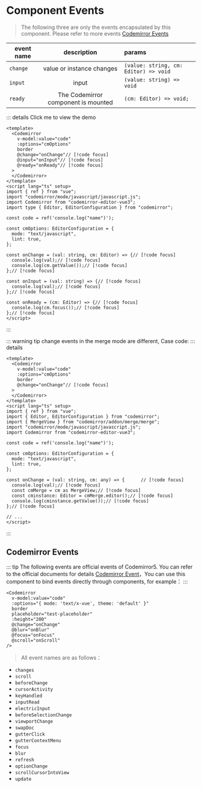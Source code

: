 # Component Events
> The following three are only the events encapsulated by this component. Please refer to more events [Codemirror Events](./events#codemirror-events)

| event name |          description           | params                              |
| -------- | :---------------------: | :------------------------------------ |
| `change` |   value or instance changes    | `(value: string, cm: Editor) => void` |
| `input`  |          input          | `(value: string) => void`             |
| `ready`  | The Codemirror component is mounted | `(cm: Editor) => void;`               |

::: details Click me to view the demo
```vue
<template>
  <Codemirror
    v-model:value="code"
    :options="cmOptions"
    border
    @change="onChange"// [!code focus]
    @input="onInput"// [!code focus]
    @ready="onReady"// [!code focus]
  >
  </Codemirror>
</template>
<script lang="ts" setup>
import { ref } from "vue";
import "codemirror/mode/javascript/javascript.js";
import Codemirror from "codemirror-editor-vue3";
import type { Editor, EditorConfiguration } from "codemirror";

const code = ref('console.log("name")');

const cmOptions: EditorConfiguration = {
  mode: "text/javascript",
  lint: true,
};

const onChange = (val: string, cm: Editor) => {// [!code focus]
  console.log(val);// [!code focus]
  console.log(cm.getValue());// [!code focus]
};// [!code focus]

const onInput = (val: string) => {// [!code focus]
  console.log(val);// [!code focus]
};// [!code focus]

const onReady = (cm: Editor) => {// [!code focus]
  console.log(cm.focus());// [!code focus]
};// [!code focus]
</script>

```
:::


::: warning tip
change events in the merge mode are different, Case code:
 ::: details
```vue
<template>
  <Codemirror
    v-model:value="code"
    :options="cmOptions"
    border
    @change="onChange"// [!code focus]
  >
  </Codemirror>
</template>
<script lang="ts" setup>
import { ref } from "vue";
import { Editor, EditorConfiguration } from "codemirror";
import { MergeView } from "codemirror/addon/merge/merge";
import "codemirror/mode/javascript/javascript.js";
import Codemirror from "codemirror-editor-vue3";

const code = ref('console.log("name")');

const cmOptions: EditorConfiguration = {
  mode: "text/javascript",
  lint: true,
};

const onChange = (val: string, cm: any) => {      // [!code focus]
  console.log(val);// [!code focus]
  const cmMerge = cm as MergeView;// [!code focus]
  const cminstance: Editor = cmMerge.editor();// [!code focus]
  console.log(cminstance.getValue());// [!code focus]
};// [!code focus]

// ...
</script>

```
 :::


## Codemirror Events

::: tip
The following events are official events of Codemirror5. You can refer to the official documents for details [Codemirror Event](https://codemirror.net/doc/manual.html#events)，You can use this component to bind events directly through components, for example：
:::

```vue {8-10}
<Codemirror
  v-model:value="code"
  :options="{ mode: 'text/x-vue', theme: 'default' }"
  border
  placeholder="test-placeholder"
  :height="200"
  @change="onChange"
  @blur="onBlur"
  @focus="onFocus"
  @scroll="onScroll"
/>
```

> All event names are as follows：

- `changes`
- `scroll`
- `beforeChange`
- `cursorActivity`
- `keyHandled`
- `inputRead`
- `electricInput`
- `beforeSelectionChange`
- `viewportChange`
- `swapDoc`
- `gutterClick`
- `gutterContextMenu`
- `focus`
- `blur`
- `refresh`
- `optionChange`
- `scrollCursorIntoView`
- `update`

